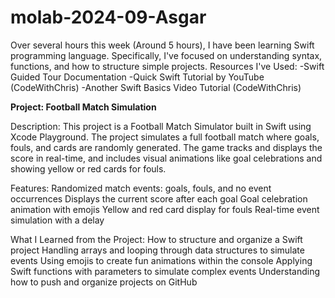 # molab-2024-09-Asgar

Over several hours this week (Around 5 hours), I have been learning Swift programming language. Specifically, I've focused on understanding syntax, functions, and how to structure simple projects.
Resources I've Used:
-Swift Guided Tour Documentation
-Quick Swift Tutorial by YouTube (CodeWithChris)
-Another Swift Basics Video Tutorial (CodeWithChris)

**Project: Football Match Simulation**

Description:
This project is a Football Match Simulator built in Swift using Xcode Playground. The project simulates a full football match where goals, fouls, and cards are randomly generated. The game tracks and displays the score in real-time, and includes visual animations like goal celebrations and showing yellow or red cards for fouls.

Features:
Randomized match events: goals, fouls, and no event occurrences
Displays the current score after each goal
Goal celebration animation with emojis
Yellow and red card display for fouls
Real-time event simulation with a delay

What I Learned from the Project:
How to structure and organize a Swift project
Handling arrays and looping through data structures to simulate events
Using emojis to create fun animations within the console
Applying Swift functions with parameters to simulate complex events
Understanding how to push and organize projects on GitHub



